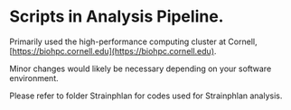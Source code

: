 # Scripts in Analysis Pipeline.

Primarily used the high-performance computing cluster at Cornell, [https://biohpc.cornell.edu](https://biohpc.cornell.edu).

Minor changes would likely be necessary depending on your software environment.

Please refer to folder Strainphlan for codes used for Strainphlan analysis.
